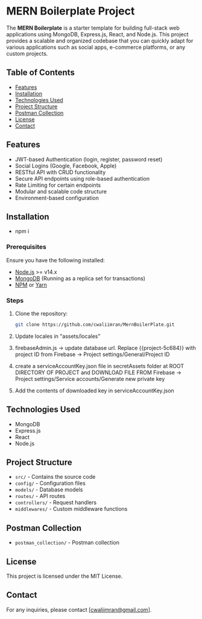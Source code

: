 # MERN Boilerplate Project
The **MERN Boilerplate** is a starter template for building full-stack web applications using MongoDB, Express.js, React, and Node.js. This project provides a scalable and organized codebase that you can quickly adapt for various applications such as social apps, e-commerce platforms, or any custom projects.

## Table of Contents

- [Features](#features)
- [Installation](#installation)
- [Technologies Used](#technologies-used)
- [Project Structure](#project-structure)
- [Postman Collection](#postman-collection)
- [License](#license)
- [Contact](#contact)

## Features

- JWT-based Authentication (login, register, password reset)
- Social Logins (Google, Facebook, Apple)
- RESTful API with CRUD functionality
- Secure API endpoints using role-based authentication
- Rate Limiting for certain endpoints
- Modular and scalable code structure
- Environment-based configuration

## Installation

- npm i

### Prerequisites

Ensure you have the following installed:

- [Node.js](https://nodejs.org/) >= v14.x
- [MongoDB](https://www.mongodb.com/) (Running as a replica set for transactions)
- [NPM](https://www.npmjs.com/) or [Yarn](https://yarnpkg.com/)

### Steps

1. Clone the repository:

    ```bash
    git clone https://github.com/cwaliimran/MernBoilerPlate.git
    ```

2. Update locales in "assets/locales" 

3. firebaseAdmin.js -> update database url. Replace {{project-5c684}} with project ID from Firebase -> Project settings/General/Project ID

4. create a serviceAccountKey.json file in secretAssets folder at ROOT DIRECTORY OF PROJECT and DOWNLOAD FILE FROM Firebase -> Project settings/Service accounts/Generate new private key

5. Add the contents of downloaded key in serviceAccountKey.json

## Technologies Used

- MongoDB
- Express.js
- React
- Node.js

## Project Structure

- `src/` - Contains the source code
- `config/` - Configuration files
- `models/` - Database models
- `routes/` - API routes
- `controllers/` - Request handlers
- `middlewares/` - Custom middleware functions

## Postman Collection

- `postman_collection/` - Postman collection

## License

This project is licensed under the MIT License.

## Contact

For any inquiries, please contact [cwaliimran@gmail.com].
